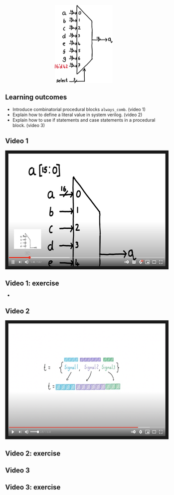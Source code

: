 <p align="center">
  <img height="250" src="misc/circuit.png" />
</p>

## Learning outcomes
* Introduce combinatorial procedural blocks ``always_comb``. (video 1)
* Explain how to define a literal value in system verilog. (video 2)
* Explain how to use if statements and case statements in a procedural block. (video 3)

## Video 1
<p align="center">
	<a href="http://www.youtube.com/watch?feature=player_embedded&v=xdUcyrSBPWk
	" target="_blank"><img src="misc/video1_thumb.png" 
	alt="Lesson Video" width="510" height="360" border="10" /></a>
</p>

## Video 1: exercise

*  

## Video 2
<p align="center">
	<a href="http://www.youtube.com/watch?feature=player_embedded&v=3n8KvPvERuo
	" target="_blank"><img src="misc/video2_thumb.png" 
	alt="Lesson Video" width="510" height="360" border="10" /></a>
</p>

## Video 2: exercise

## Video 3

## Video 3: exercise

